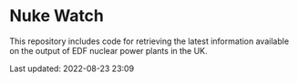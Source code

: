 # Nuke Watch

This repository includes code for retrieving the latest information available on the output of EDF nuclear power plants in the UK.

Last updated: 2022-08-23 23:09